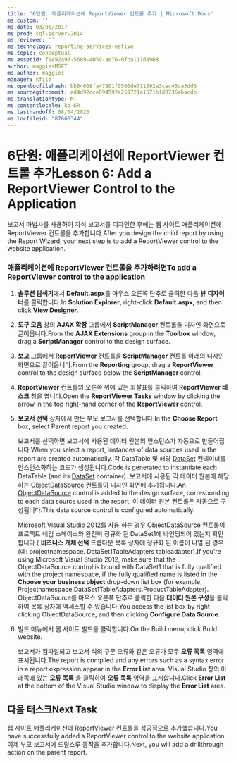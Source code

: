 ```yaml
---
title: '6단원: 애플리케이션에 ReportViewer 컨트롤 추가 | Microsoft Docs'
ms.custom: ''
ms.date: 03/06/2017
ms.prod: sql-server-2014
ms.reviewer: ''
ms.technology: reporting-services-native
ms.topic: conceptual
ms.assetid: f9492a97-5609-4059-ae76-0fba111d4968
author: maggiesMSFT
ms.author: maggies
manager: kfile
ms.openlocfilehash: bb04008fa47801f0500de711592a3cec45ca3dd6
ms.sourcegitcommit: ad4d92dce894592a259721a1571b1d8736abacdb
ms.translationtype: MT
ms.contentlocale: ko-KR
ms.lasthandoff: 08/04/2020
ms.locfileid: "87660344"
---
```

# <a name="lesson-6-add-a-reportviewer-control-to-the-application"></a><span data-ttu-id="ac752-102">6단원: 애플리케이션에 ReportViewer 컨트롤 추가</span><span class="sxs-lookup"><span data-stu-id="ac752-102">Lesson 6: Add a ReportViewer Control to the Application</span></span>
  <span data-ttu-id="ac752-103">보고서 마법사를 사용하여 자식 보고서를 디자인한 후에는 웹 사이트 애플리케이션에 ReportViewer 컨트롤을 추가합니다.</span><span class="sxs-lookup"><span data-stu-id="ac752-103">After you design the child report by using the Report Wizard, your next step is to add a ReportViewer control to the website application.</span></span>  
  
### <a name="to-add-a-reportviewer-control-to-the-application"></a><span data-ttu-id="ac752-104">애플리케이션에 ReportViewer 컨트롤을 추가하려면</span><span class="sxs-lookup"><span data-stu-id="ac752-104">To add a ReportViewer control to the application</span></span>  
  
1.  <span data-ttu-id="ac752-105">**솔루션 탐색기**에서 **Default.aspx**를 마우스 오른쪽 단추로 클릭한 다음 **뷰 디자이너**를 클릭합니다.</span><span class="sxs-lookup"><span data-stu-id="ac752-105">In **Solution Explorer**, right-click **Default.aspx**, and then click **View Designer**.</span></span>  
  
2.  <span data-ttu-id="ac752-106">**도구 모음** 창의 **AJAX 확장** 그룹에서 **ScriptManager** 컨트롤을 디자인 화면으로 끌어옵니다.</span><span class="sxs-lookup"><span data-stu-id="ac752-106">From the **AJAX Extensions** group in the **Toolbox** window, drag a **ScriptManager** control to the design surface.</span></span>  
  
3.  <span data-ttu-id="ac752-107">**보고** 그룹에서 **ReportViewer** 컨트롤을 **ScriptManager** 컨트롤 아래의 디자인 화면으로 끌어옵니다.</span><span class="sxs-lookup"><span data-stu-id="ac752-107">From the **Reporting** group, drag a **ReportViewer** control to the design surface below the **ScriptManager** control.</span></span>  
  
4.  <span data-ttu-id="ac752-108">**ReportViewer** 컨트롤의 오른쪽 위에 있는 화살표를 클릭하여 **ReportViewer 태스크** 창을 엽니다.</span><span class="sxs-lookup"><span data-stu-id="ac752-108">Open the **ReportViewer Tasks** window by clicking the arrow in the top right-hand corner of the **ReportViewer** control.</span></span>  
  
5.  <span data-ttu-id="ac752-109">**보고서 선택** 상자에서 만든 부모 보고서를 선택합니다.</span><span class="sxs-lookup"><span data-stu-id="ac752-109">In the **Choose Report** box, select Parent report you created.</span></span>  
  
     <span data-ttu-id="ac752-110">보고서를 선택하면 보고서에 사용된 데이터 원본의 인스턴스가 자동으로 만들어집니다.</span><span class="sxs-lookup"><span data-stu-id="ac752-110">When you select a report, instances of data sources used in the report are created automatically.</span></span> <span data-ttu-id="ac752-111">각 DataTable 및 해당 [DataSet](https://msdn.microsoft.com/library/system.data.dataset\(v=vs.100\).aspx) 컨테이너를 인스턴스화하는 코드가 생성됩니다.</span><span class="sxs-lookup"><span data-stu-id="ac752-111">Code is generated to instantiate each DataTable (and its [DataSet](https://msdn.microsoft.com/library/system.data.dataset\(v=vs.100\).aspx) container).</span></span> <span data-ttu-id="ac752-112">보고서에 사용된 각 데이터 원본에 해당하는 [ObjectDataSource](https://msdn.microsoft.com/library/system.web.ui.webcontrols.objectdatasource\(v=vs.100\).aspx) 컨트롤이 디자인 화면에 추가됩니다.</span><span class="sxs-lookup"><span data-stu-id="ac752-112">An [ObjectDataSource](https://msdn.microsoft.com/library/system.web.ui.webcontrols.objectdatasource\(v=vs.100\).aspx) control is added to the design surface, corresponding to each data source used in the report.</span></span> <span data-ttu-id="ac752-113">이 데이터 원본 컨트롤은 자동으로 구성됩니다.</span><span class="sxs-lookup"><span data-stu-id="ac752-113">This data source control is configured automatically.</span></span>  
  
     <span data-ttu-id="ac752-114">Microsoft Visual Studio 2012를 사용 하는 경우 ObjectDataSource 컨트롤이 프로젝트 네임 스페이스와 완전히 정규화 된 DataSet1에 바인딩되어 있는지 확인 합니다 ( **비즈니스 개체 선택** 드롭다운 목록 상자에 정규화 된 이름이 나열 된 경우 (예: projectnamespace. DataSet1TableAdapters tableadapter).</span><span class="sxs-lookup"><span data-stu-id="ac752-114">If you're using Microsoft Visual Studio 2012, make sure that the ObjectDataSource control is bound with DataSet1 that is fully qualified with the project namespace, if the fully qualified name is listed in the **Choose your business object** drop-down list box (for example, Projectnamespace.DataSet1TableAdapters.ProductTableAdapter).</span></span> <span data-ttu-id="ac752-115">ObjectDataSource를 마우스 오른쪽 단추로 클릭한 다음 **데이터 원본 구성**을 클릭하여 목록 상자에 액세스할 수 있습니다.</span><span class="sxs-lookup"><span data-stu-id="ac752-115">You access the list box by right-clicking ObjectDataSource, and then clicking **Configure Data Source**.</span></span>  
  
6.  <span data-ttu-id="ac752-116">빌드 메뉴에서 웹 사이트 빌드를 클릭합니다.</span><span class="sxs-lookup"><span data-stu-id="ac752-116">On the Build menu, click Build website.</span></span>  
  
     <span data-ttu-id="ac752-117">보고서가 컴파일되고 보고서 식의 구문 오류와 같은 오류가 모두 **오류 목록** 영역에 표시됩니다.</span><span class="sxs-lookup"><span data-stu-id="ac752-117">The report is compiled and any errors such as a syntax error in a report expression appear in the **Error List** area.</span></span> <span data-ttu-id="ac752-118">Visual Studio 창의 아래쪽에 있는 **오류 목록** 을 클릭하여 **오류 목록** 영역을 표시합니다.</span><span class="sxs-lookup"><span data-stu-id="ac752-118">Click **Error List** at the bottom of the Visual Studio window to display the **Error List** area.</span></span>  
  
## <a name="next-task"></a><span data-ttu-id="ac752-119">다음 태스크</span><span class="sxs-lookup"><span data-stu-id="ac752-119">Next Task</span></span>  
 <span data-ttu-id="ac752-120">웹 사이트 애플리케이션에 ReportViewer 컨트롤을 성공적으로 추가했습니다.</span><span class="sxs-lookup"><span data-stu-id="ac752-120">You have successfully added a ReportViewer control to the website application.</span></span> <span data-ttu-id="ac752-121">이제 부모 보고서에 드릴스루 동작을 추가합니다.</span><span class="sxs-lookup"><span data-stu-id="ac752-121">Next, you will add a drillthrough action on the parent report.</span></span>  
  
  
